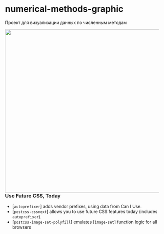 # numerical-methods-graphic
Проект для визуализации данных по численным методам

<img align="right" width="1052" height="535"
     alt=""
     src="https://pp.userapi.com/c638918/v638918248/61dd1/58BJg9xBosY.jpg">


### Use Future CSS, Today

* [`autoprefixer`] adds vendor prefixes, using data from Can I Use.
* [`postcss-cssnext`] allows you to use future CSS features today
  (includes `autoprefixer`).
* [`postcss-image-set-polyfill`] emulates [`image-set`] function logic for all browsers
